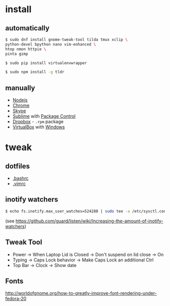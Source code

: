 # install

## automatically

```bash
$ sudo dnf install gnome-tweak-tool tilda tmux xclip \
python-devel bpython nano vim-enhanced \
htop nmon httpie \
pinta gimp

$ sudo pip install virtualenvwrapper

$ sudo npm install -g tldr
```

## manually

* [Nodejs](https://github.com/nodesource/distributions#rpminstall)
* [Chrome](http://www.if-not-true-then-false.com/2010/install-google-chrome-with-yum-on-fedora-red-hat-rhel/)
* [Skype](http://www.if-not-true-then-false.com/2012/install-skype-on-fedora-centos-red-hat-rhel-scientific-linux-sl/)
* [Sublime](https://gist.github.com/ahockersten/9781d1233e2bb125b458) with [Package Control](https://packagecontrol.io/installation)
* [Dropbox](https://www.dropbox.com/install?os=lnx) - `.rpm` package
* [VirtualBox](http://www.if-not-true-then-false.com/2010/install-virtualbox-with-yum-on-fedora-centos-red-hat-rhel/) with [Windows](https://dev.windows.com/en-us/microsoft-edge/tools/vms/linux/)


# tweak

## dotfiles

* [.bashrc](https://github.com/oleksmarkh/settings/blob/master/os/.bashrc)
* [.vimrc](https://github.com/oleksmarkh/settings/blob/master/vim/.vimrc)

## inotify watchers

```bash
$ echo fs.inotify.max_user_watches=524288 | sudo tee -a /etc/sysctl.conf && sudo sysctl -p
```

(see https://github.com/guard/listen/wiki/Increasing-the-amount-of-inotify-watchers)

## Tweak Tool

* Power -> When Laptop Lid is Closed -> Don't suspend on lid close -> On
* Typing -> Caps Lock behavior -> Make Caps Lock an additional Ctrl
* Top Bar -> Clock -> Show date

## Fonts

http://worldofgnome.org/how-to-greatly-improve-font-rendering-under-fedora-20
